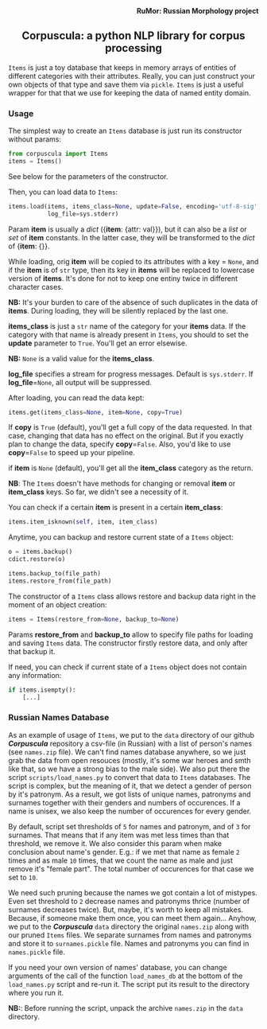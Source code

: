 <div align="right"><strong>RuMor: Russian Morphology project</strong></div>
<h2 align="center">Corpuscula: a python NLP library for corpus processing</h2>

`Items` is just a toy database that keeps in memory arrays of entities of
different categories with their attributes. Really, you can just construct
your own objects of that type and save them via `pickle`. `Items` is just a
useful wrapper for that that we use for keeping the data of named entity
domain.

### Usage

The simplest way to create an `Items` database is just run its constructor
without params:
```python
from corpuscula import Items
items = Items()
```
See below for the parameters of the constructor.

Then, you can load data to `Items`:
```python
items.load(items, items_class=None, update=False, encoding='utf-8-sig',
           log_file=sys.stderr)
```
Param **item** is usually a *dict* ({**item**: {attr: val}}), but it can also
be a *list* or *set* of **item** constants. In the latter case, they will be
transformed to the *dict* of {**item**: {}}.

While loading, orig **item** will be copied to its attributes with a key =
`None`, and if the **item** is of `str` type, then its key in **items** will
be replaced to lowercase version of **items**. It's done for not to keep one
entiny twice in different character cases.

**NB:** It's your burden to care of the absence of such duplicates in the data
of **items**. During loading, they will be silently replaced by the last one.

**items_class** is just a `str` name of the category for your **items** data.
If the category with that name is already present in `Items`, you should to
set the **update** parameter to `True`. You'll get an error elsewise.

**NB:** `None` is a valid value for the **items_class**.

**log_file** specifies a stream for progress messages. Default is
`sys.stderr`. If **log_file**=`None`, all output will be suppressed.

After loading, you can read the data kept:
```python
items.get(items_class=None, item=None, copy=True)
```
If **copy** is `True` (default), you'll get a full copy of the data requested.
In that case, changing that data has no effect on the original. But if you
exactly plan to change the data, specify **copy**=`False`. Also, you'd like to
use **copy**=`False` to speed up your pipeline.

if **item** is `None` (default), you'll get all the **item_class** category as
the return.

**NB**: The `Items` doesn't have methods for changing or removal **item** or
**item_class** keys. So far, we didn't see a necessity of it.

You can check if a certain **item** is present in a certain **item_class**:
```python
items.item_isknown(self, item, item_class)
```

Anytime, you can backup and restore current state of a `Items` object:
```python
o = items.backup()
cdict.restore(o)

items.backup_to(file_path)
items.restore_from(file_path)
```

The constructor of a `Items` class allows restore and backup data right in the
moment of an object creation:
```python
items = Items(restore_from=None, backup_to=None)
```
Params **restore_from** and **backup_to** allow to specify file paths for
loading and saving `Items` data. The constructor firstly restore data, and 
only after that backup it.

If need, you can check if current state of a `Items` object does not contain
any information:
```python
if items.isempty():
    [...]
```

### Russian Names Database

As an example of usage of `Items`, we put to the `data` directory of our
github ***Corpuscula*** repository a csv-file (in Russian) with a list of
person's names (see `names.zip` file). We can't find names database anywhere,
so we just grab the data from open resouces (mostly, it's some war heroes and
smth like that, so we have a strong bias to the male side). We also put there
the script `scripts/load_names.py` to convert that data to `Items` databases.
The script is complex, but the meaning of it, that we detect a gender of
person by it's patronym. As a result, we got lists of unique names, patronyms
and surnames together with their genders and numbers of occurences. If a name
is unisex, we also keep the number of occurences for every gender.

By default, script set thresholds of `5` for names and patronym, and of `3`
for surnames. That means that if any item was met less times than that
threshold, we remove it. We also consider this param when make conclusion
about name's gender. E.g.: if we met that name as female `2` times and as male
`10` times, that we count the name as male and just remove it's "female part".
The total number of occurences for that case we set to `10`.

We need such pruning because the names we got contain a lot of mistypes. 
Even set threshold to `2` decrease names and patronyms thrice (number of
surnames decreases twice). But, maybe, it's worth to keep all mistakes.
Because, if someone make them once, you can meet them again... Anyhow, we put
to the ***Corpuscula*** `data` directory the original `names.zip` along with
our pruned `Items` files. We separate surnames from names and patronyms and
store it to  `surnames.pickle` file. Names and patronyms you can find in
`names.pickle` file.

If you need your own version of names' database, you can change arguments of
the call of the function `load_names_db` at the bottom of the `load_names.py`
script and re-run it. The script put its result to the directory where you run
it.

**NB:**: Before running the script, unpack the archive `names.zip` in the
`data` directory.
